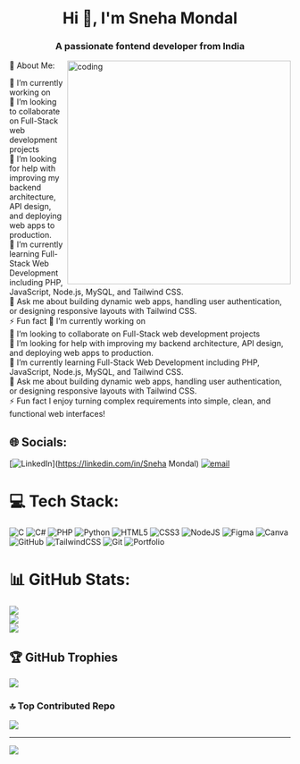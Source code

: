 <h1 align="center">Hi 👋, I'm Sneha Mondal</h1>
<h3 align="center">A passionate fontend developer from India</h3>
<img align="right"alt="coding"width="400" src="https://camo.githubusercontent.com/1effdbbd80ddf745de7ea9e4ba346cc9c8d193f6c5f661ee7a8b145d4c8aaa88/68747470733a2f2f6d69726f2e6d656469756d2e636f6d2f76322f726573697a653a6669743a313430302f302a7942764135436e455833536434616f642e676966"

# 💫 About Me:
🔭 I’m currently working on<br>👯 I’m looking to collaborate on Full-Stack web development projects<br>🤝 I’m looking for help with improving my backend architecture, API design, and deploying web apps to production.<br>🌱 I’m currently learning Full-Stack Web Development including PHP, JavaScript, Node.js, MySQL, and Tailwind CSS.<br>💬 Ask me about  building dynamic web apps, handling user authentication, or designing responsive layouts with Tailwind CSS.<br>⚡ Fun fact
🔭 I’m currently working on<br>👯 I’m looking to collaborate on Full-Stack web development projects<br>🤝 I’m looking for help with improving my backend architecture, API design, and deploying web apps to production.<br>🌱 I’m currently learning Full-Stack Web Development including PHP, JavaScript, Node.js, MySQL, and Tailwind CSS.<br>💬 Ask me about  building dynamic web apps, handling user authentication, or designing responsive layouts with Tailwind CSS.<br>⚡ Fun fact I enjoy turning complex requirements into simple, clean, and functional web interfaces!

## 🌐 Socials:
[![LinkedIn](https://img.shields.io/badge/LinkedIn-%230077B5.svg?logo=linkedin&logoColor=white)](https://linkedin.com/in/Sneha Mondal) [![email](https://img.shields.io/badge/Email-D14836?logo=gmail&logoColor=white)](mailto:snehamondal285@gmail.com) 

# 💻 Tech Stack:
![C](https://img.shields.io/badge/c-%2300599C.svg?style=for-the-badge&logo=c&logoColor=white) ![C#](https://img.shields.io/badge/c%23-%23239120.svg?style=for-the-badge&logo=csharp&logoColor=white) ![PHP](https://img.shields.io/badge/php-%23777BB4.svg?style=for-the-badge&logo=php&logoColor=white) ![Python](https://img.shields.io/badge/python-3670A0?style=for-the-badge&logo=python&logoColor=ffdd54) ![HTML5](https://img.shields.io/badge/html5-%23E34F26.svg?style=for-the-badge&logo=html5&logoColor=white) ![CSS3](https://img.shields.io/badge/css3-%231572B6.svg?style=for-the-badge&logo=css3&logoColor=white) ![NodeJS](https://img.shields.io/badge/node.js-6DA55F?style=for-the-badge&logo=node.js&logoColor=white) ![Figma](https://img.shields.io/badge/figma-%23F24E1E.svg?style=for-the-badge&logo=figma&logoColor=white) ![Canva](https://img.shields.io/badge/Canva-%2300C4CC.svg?style=for-the-badge&logo=Canva&logoColor=white) ![GitHub](https://img.shields.io/badge/github-%23121011.svg?style=for-the-badge&logo=github&logoColor=white) ![TailwindCSS](https://img.shields.io/badge/tailwindcss-%2338B2AC.svg?style=for-the-badge&logo=tailwind-css&logoColor=white) ![Git](https://img.shields.io/badge/git-%23F05033.svg?style=for-the-badge&logo=git&logoColor=white) ![Portfolio](https://img.shields.io/badge/Portfolio-%23000000.svg?style=for-the-badge&logo=firefox&logoColor=#FF7139)
# 📊 GitHub Stats:
![](https://github-readme-stats.vercel.app/api?username=Sneha-mondal09&theme=radical&hide_border=false&include_all_commits=true&count_private=false)<br/>
![](https://nirzak-streak-stats.vercel.app/?user=Sneha-mondal09&theme=radical&hide_border=false)<br/>
![](https://github-readme-stats.vercel.app/api/top-langs/?username=Sneha-mondal09&theme=radical&hide_border=false&include_all_commits=true&count_private=false&layout=compact)

## 🏆 GitHub Trophies
![](https://github-profile-trophy.vercel.app/?username=Sneha-mondal09&theme=radical&no-frame=false&no-bg=true&margin-w=4)

### 🔝 Top Contributed Repo
![](https://github-contributor-stats.vercel.app/api?username=Sneha-mondal09&limit=5&theme=dark&combine_all_yearly_contributions=true)

---
[![](https://visitcount.itsvg.in/api?id=Sneha-mondal09&icon=0&color=0)](https://visitcount.itsvg.in)

<!-- Proudly created with GPRM ( https://gprm.itsvg.in ) -->
